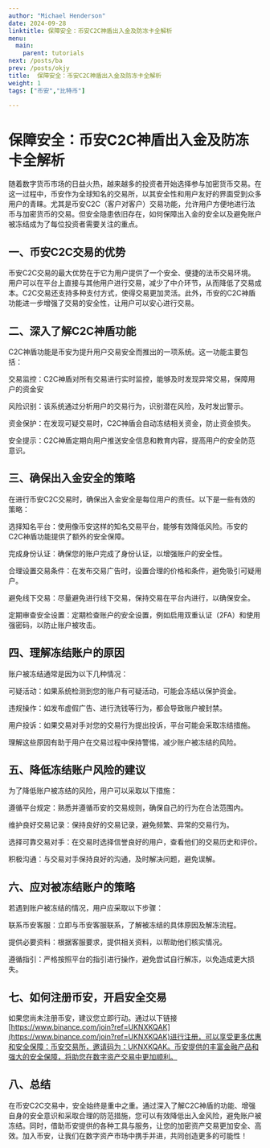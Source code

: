 ```yaml
---
author: "Michael Henderson"
date: 2024-09-28
linktitle: 保障安全：币安C2C神盾出入金及防冻卡全解析
menu:
  main:
    parent: tutorials
next: /posts/ba
prev: /posts/okjy
title:  保障安全：币安C2C神盾出入金及防冻卡全解析
weight: 1
tags: ["币安","比特币"]

---
```

# 保障安全：币安C2C神盾出入金及防冻卡全解析


随着数字货币市场的日益火热，越来越多的投资者开始选择参与加密货币交易。在这一过程中，币安作为全球知名的交易所，以其安全性和用户友好的界面受到众多用户的青睐。尤其是币安C2C（客户对客户）交易功能，允许用户方便地进行法币与加密货币的交易。但安全隐患依旧存在，如何保障出入金的安全以及避免账户被冻结成为了每位投资者需要关注的重点。

## 一、币安C2C交易的优势
币安C2C交易的最大优势在于它为用户提供了一个安全、便捷的法币交易环境。用户可以在平台上直接与其他用户进行交易，减少了中介环节，从而降低了交易成本。C2C交易还支持多种支付方式，使得交易更加灵活。此外，币安的C2C神盾功能进一步增强了交易的安全性，让用户可以安心进行交易。

## 二、深入了解C2C神盾功能
C2C神盾功能是币安为提升用户交易安全而推出的一项系统。这一功能主要包括：

交易监控：C2C神盾对所有交易进行实时监控，能够及时发现异常交易，保障用户的资金安

风险识别：该系统通过分析用户的交易行为，识别潜在风险，及时发出警示。

资金保护：在发现可疑交易时，C2C神盾会自动冻结相关资金，防止资金损失。

安全提示：C2C神盾定期向用户推送安全信息和教育内容，提高用户的安全防范意识。

## 三、确保出入金安全的策略
在进行币安C2C交易时，确保出入金安全是每位用户的责任。以下是一些有效的策略：

选择知名平台：使用像币安这样的知名交易平台，能够有效降低风险。币安的C2C神盾功能提供了额外的安全保障。

完成身份认证：确保您的账户完成了身份认证，以增强账户的安全性。

合理设置交易条件：在发布交易广告时，设置合理的价格和条件，避免吸引可疑用户。

避免线下交易：尽量避免进行线下交易，保持交易在平台内进行，以确保安全。

定期审查安全设置：定期检查账户的安全设置，例如启用双重认证（2FA）和使用强密码，以防止账户被攻击。

## 四、理解冻结账户的原因
账户被冻结通常是因为以下几种情况：

可疑活动：如果系统检测到您的账户有可疑活动，可能会冻结以保护资金。

违规操作：如发布虚假广告、进行洗钱等行为，都会导致账户被封禁。

用户投诉：如果交易对手对您的交易行为提出投诉，平台可能会采取冻结措施。

理解这些原因有助于用户在交易过程中保持警惕，减少账户被冻结的风险。

## 五、降低冻结账户风险的建议
为了降低账户被冻结的风险，用户可以采取以下措施：

遵循平台规定：熟悉并遵循币安的交易规则，确保自己的行为在合法范围内。

维护良好交易记录：保持良好的交易记录，避免频繁、异常的交易行为。

选择可靠交易对手：在交易时选择信誉良好的用户，查看他们的交易历史和评价。

积极沟通：与交易对手保持良好的沟通，及时解决问题，避免误解。

## 六、应对被冻结账户的策略
若遇到账户被冻结的情况，用户应采取以下步骤：

联系币安客服：立即与币安客服联系，了解被冻结的具体原因及解冻流程。

提供必要资料：根据客服要求，提供相关资料，以帮助他们核实情况。

遵循指引：严格按照平台的指引进行操作，避免尝试自行解冻，以免造成更大损失。

## 七、如何注册币安，开启安全交易
如果您尚未注册币安，建议您立即行动。通过以下链接[https://www.binance.com/join?ref=UKNXKQAK](https://www.binance.com/join?ref=UKNXKQAK)进行注册，可以享受更多优惠和安全保障：币安交易所，邀请码为：UKNXKQAK。币安提供的丰富金融产品和强大的安全保障，将助您在数字资产交易中更加顺利。

## 八、总结
在币安C2C交易中，安全始终是重中之重。通过深入了解C2C神盾的功能、增强自身的安全意识和采取合理的防范措施，您可以有效降低出入金风险，避免账户被冻结。同时，借助币安提供的各种工具与服务，让您的加密资产交易更加安全、高效。加入币安，让我们在数字资产市场中携手并进，共同创造更多的可能性！